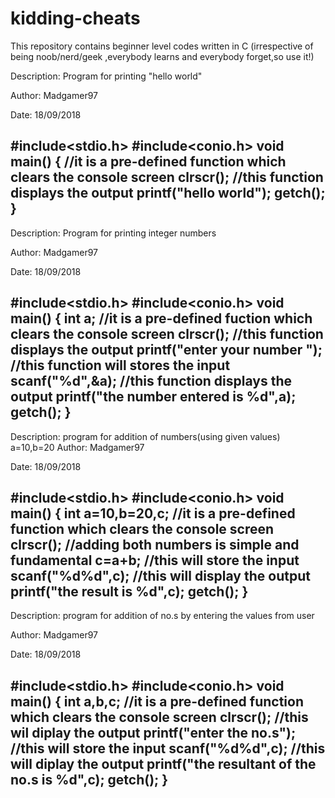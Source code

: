 # kidding-cheats
This repository contains beginner level codes written in C (irrespective of being noob/nerd/geek ,everybody learns and everybody forget,so use it!)

Description: Program for printing "hello world"

Author: Madgamer97

Date: 18/09/2018

#include<stdio.h>
#include<conio.h>
void main()
{
//it is a pre-defined function which clears the console screen
clrscr();
//this function displays the output
printf("hello world");
getch();
}
----------------------------------------------------------------------------------------------------------------------------------------

Description: Program for printing integer numbers

Author: Madgamer97

Date: 18/09/2018

#include<stdio.h>
#include<conio.h>
void main()
{
int a;
//it is a pre-defined fuction which clears the console screen
clrscr();
//this function displays the output
printf("enter your number ");
//this function will stores the input
scanf("%d",&a);
//this function displays the output
printf("the number entered is %d",a);
getch();
}
----------------------------------------------------------------------------------------------------------------------------------------

Description: program for addition of numbers(using given values)
             a=10,b=20
Author: Madgamer97

Date: 18/09/2018

#include<stdio.h>
#include<conio.h>
void main()
{
int a=10,b=20,c;
//it is a pre-defined function which clears the console screen
clrscr();
//adding both numbers is simple and fundamental
c=a+b;
//this will store the input
scanf("%d%d",c);
//this will display the output
printf("the result is %d",c);
getch();
}
----------------------------------------------------------------------------------------------------------------------------------------

Description: program for addition of no.s by entering the values from user

Author: Madgamer97

Date: 18/09/2018

#include<stdio.h>
#include<conio.h>
void main()
{
int a,b,c;
//it is a pre-defined function which clears the console screen
clrscr();
//this wil diplay the output
printf("enter the no.s");
//this will store the input
scanf("%d%d",c);
//this will diplay the output
printf("the resultant of the no.s is %d",c);
getch();
}
----------------------------------------------------------------------------------------------------------------------------------------

